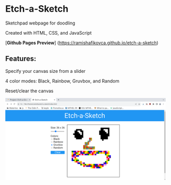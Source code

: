 # Etch-a-Sketch

Sketchpad webpage for doodling

Created with HTML, CSS, and JavaScript

[**Github Pages Preview**] (https://ramishafikovca.github.io/etch-a-sketch)

## Features:
Specify your canvas size from a slider

4 color modes: Black, Rainbow, Gruvbox, and Random

Reset/clear the canvas

 ![Screenshot of the page](screenshot.png)